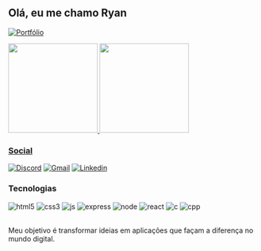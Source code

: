 ## Olá, eu me chamo Ryan

[![Portfólio](https://img.shields.io/badge/Portfólio-000000?style=for-the-badge&logo=https://cdn.discordapp.com/attachments/1038272728991535124/1324231808828833813/teste.png?ex=67780f3a&is=6776bdba&hm=afe550ba99146c52c00daf8f12b5b25fb833cb56c4e121bab41f14e7401fd45f&)](https://ryandev.com.br)

<div>
    <a href="https://github.com/zRyanZito">
    <img height="180em" src="https://github-readme-stats.vercel.app/api?username=zryanzito&show_icons=true&theme=tokyonight" />
    <img height="180em" src="https://github-readme-stats.vercel.app/api/top-langs/?username=anuraghazra&layout=compact&theme=tokyonight" />
</div>

### Social

[![Discord](https://img.shields.io/badge/Discord-%235865F2.svg?style=for-the-badge&logo=discord&logoColor=white)](https://discord.gg/FCkpJh36P7)
[![Gmail](https://img.shields.io/badge/Gmail-D14836?style=for-the-badge&logo=gmail&logoColor=white)](mailto:ryanthiago.dsantos@gmail.com)
[![Linkedin](https://img.shields.io/badge/LinkedIn-0077B5?style=for-the-badge&logo=linkedin&logoColor=white)](https://www.linkedin.com/in/ryan-santos-41655127a/)


### Tecnologias

<div style="display-inline-block">
    <img align="center" alt="html5" src="https://img.shields.io/badge/HTML5-E34F26?style=for-the-badge&logo=html5&logoColor=white" />
    <img align="center" alt="css3" src="https://img.shields.io/badge/CSS3-1572B6?style=for-the-badge&logo=css3&logoColor=white" />
    <img align="center" alt="js" src="https://img.shields.io/badge/JavaScript-F7DF1E?style=for-the-badge&logo=javascript&logoColor=black" />
    <img align="center" alt="express" src="https://img.shields.io/badge/Express.js-404D59?style=for-the-badge" />
    <img align="center" alt="node" src="https://img.shields.io/badge/Node.js-43853D?style=for-the-badge&logo=node.js&logoColor=white" />
    <img align="center" alt="react" src="https://img.shields.io/badge/React-20232A?style=for-the-badge&logo=react&logoColor=61DAFB" />
    <img align="center" alt="c" src="https://img.shields.io/badge/C-00599C?style=for-the-badge&logo=c&logoColor=white" />
    <img align="center" alt="cpp" src="https://img.shields.io/badge/C%2B%2B-00599C?style=for-the-badge&logo=c%2B%2B&logoColor=white" />
</div><br/>

Meu objetivo é transformar ideias em aplicações que façam a diferença no mundo digital.
